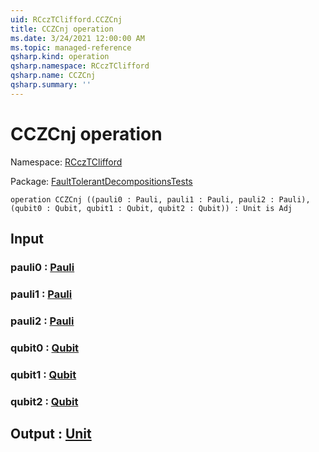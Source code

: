 ```yaml
---
uid: RCczTClifford.CCZCnj
title: CCZCnj operation
ms.date: 3/24/2021 12:00:00 AM
ms.topic: managed-reference
qsharp.kind: operation
qsharp.namespace: RCczTClifford
qsharp.name: CCZCnj
qsharp.summary: ''
---
```


# CCZCnj operation

Namespace: [RCczTClifford](xref:RCczTClifford)

Package: [FaultTolerantDecompositionsTests](https://nuget.org/packages/FaultTolerantDecompositionsTests)




```qsharp
operation CCZCnj ((pauli0 : Pauli, pauli1 : Pauli, pauli2 : Pauli), (qubit0 : Qubit, qubit1 : Qubit, qubit2 : Qubit)) : Unit is Adj
```


## Input

### pauli0 : [Pauli](xref:microsoft.quantum.lang-ref.pauli)




### pauli1 : [Pauli](xref:microsoft.quantum.lang-ref.pauli)




### pauli2 : [Pauli](xref:microsoft.quantum.lang-ref.pauli)




### qubit0 : [Qubit](xref:microsoft.quantum.lang-ref.qubit)




### qubit1 : [Qubit](xref:microsoft.quantum.lang-ref.qubit)




### qubit2 : [Qubit](xref:microsoft.quantum.lang-ref.qubit)





## Output : [Unit](xref:microsoft.quantum.lang-ref.unit)

